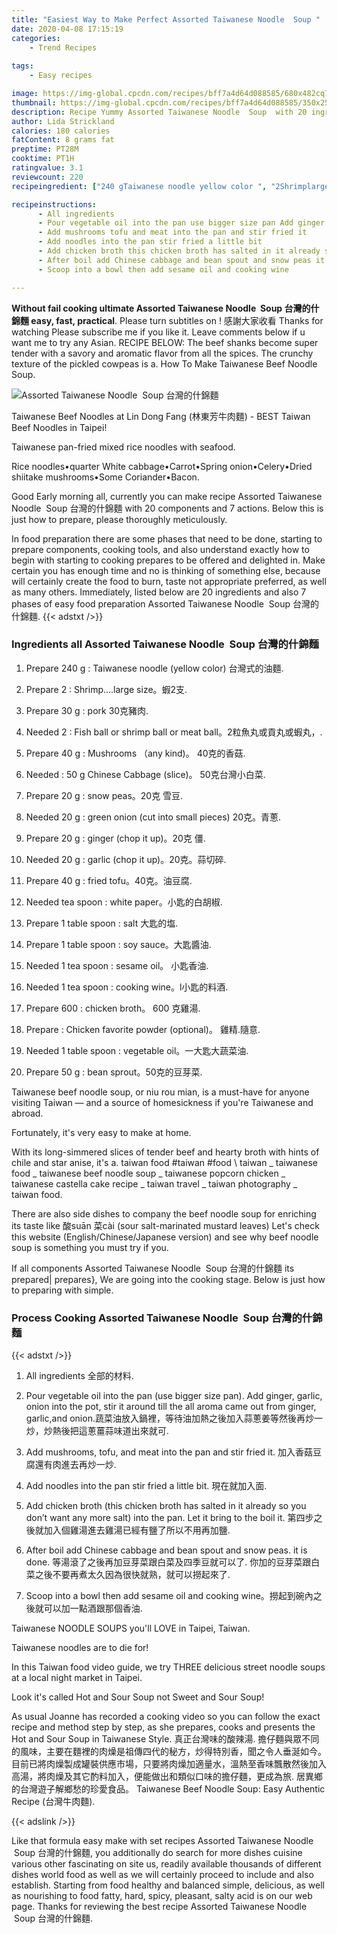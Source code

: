 ```yaml
---
title: "Easiest Way to Make Perfect Assorted Taiwanese Noodle  Soup "
date: 2020-04-08 17:15:19
categories:
    - Trend Recipes
    
tags:
    - Easy recipes

image: https://img-global.cpcdn.com/recipes/bff7a4d64d088585/680x482cq70/assorted-taiwanese-noodle-soup-台灣的什錦麵-recipe-main-photo.jpg
thumbnail: https://img-global.cpcdn.com/recipes/bff7a4d64d088585/350x250cq70/assorted-taiwanese-noodle-soup-台灣的什錦麵-recipe-main-photo.jpg
description: Recipe Yummy Assorted Taiwanese Noodle  Soup  with 20 ingredients and 7 stages of easy cooking.
author: Lida Strickland
calories: 180 calories
fatContent: 8 grams fat
preptime: PT28M
cooktime: PT1H
ratingvalue: 3.1
reviewcount: 220
recipeingredient: ["240 gTaiwanese noodle yellow color ", "2Shrimplarge size2", "30 gpork 30", "2Fish ball or shrimp ball or meat ball2", "40 gMushrooms any kind 40", "50 g Chinese Cabbage slice 50", "20 gsnow peas20 ", "20 ggreen onion cut into small pieces 20", "20 gginger chop it up20 ", "20 ggarlic chop it up20", "40 gfried tofu40", "tea spoonwhite paper", "1 table spoonsalt ", "1 table spoonsoy sauce", "1 tea spoonsesame oil ", "1 tea spooncooking winel", "600chicken broth 600 ", "Chicken favorite powder optional ", "1 table spoonvegetable oil", "50 gbean sprout50"]

recipeinstructions: 
      - All ingredients  
      - Pour vegetable oil into the pan use bigger size pan Add ginger garlic onion into the pot stir it around till the all aroma came out from ginger garlicand onion 
      - Add mushrooms tofu and meat into the pan and stir fried it  
      - Add noodles into the pan stir fried a little bit  
      - Add chicken broth this chicken broth has salted in it already so you dont want any more salt into the pan Let it bring to the boil it  
      - After boil add Chinese cabbage and bean spout and snow peas it is done   
      - Scoop into a bowl then add sesame oil and cooking wine

---
```




**Without fail cooking ultimate Assorted Taiwanese Noodle  Soup 台灣的什錦麵 easy, fast, practical**. Please turn subtitles on ! 感謝大家收看 Thanks for watching Please subscribe me if you like it. Leave comments below if u want me to try any Asian. RECIPE BELOW: The beef shanks become super tender with a savory and aromatic flavor from all the spices. The crunchy texture of the pickled cowpeas is a. How To Make Taiwanese Beef Noodle Soup.


![Assorted Taiwanese Noodle  Soup 台灣的什錦麵](https://img-global.cpcdn.com/recipes/bff7a4d64d088585/680x482cq70/assorted-taiwanese-noodle-soup-台灣的什錦麵-recipe-main-photo.jpg "Assorted Taiwanese Noodle  Soup 台灣的什錦麵")



Taiwanese Beef Noodles at Lin Dong Fang (林東芳牛肉麵) - BEST Taiwan Beef Noodles in Taipei!

Taiwanese pan-fried mixed rice noodles with seafood.

Rice noodles•quarter White cabbage•Carrot•Spring onion•Celery•Dried shiitake mushrooms•Some Coriander•Bacon.


Good Early morning all, currently you can make recipe Assorted Taiwanese Noodle  Soup 台灣的什錦麵 with 20 components and 7 actions. Below this is just how to prepare, please thoroughly meticulously.

In food preparation there are some phases that need to be done, starting to prepare components, cooking tools, and also understand exactly how to begin with starting to cooking prepares to be offered and delighted in. Make certain you has enough time and no is thinking of something else, because will certainly create the food to burn, taste not appropriate preferred, as well as many others. Immediately, listed below are 20 ingredients and also 7 phases of easy food preparation Assorted Taiwanese Noodle  Soup 台灣的什錦麵.
{{< adstxt />}}

### Ingredients all Assorted Taiwanese Noodle  Soup 台灣的什錦麵


1. Prepare 240 g : Taiwanese noodle (yellow color) 台灣式的油麵.

1. Prepare 2 : Shrimp....large size。蝦2支.

1. Prepare 30 g : pork 30克豬肉.

1. Needed 2 : Fish ball or shrimp ball or meat ball。2粒魚丸或貢丸或蝦丸，.

1. Prepare 40 g : Mushrooms （any kind)。 40克的香菇.

1. Needed  : 50 g Chinese Cabbage (slice)。 50克台灣小白菜.

1. Prepare 20 g : snow peas。20克 雪豆.

1. Needed 20 g : green onion (cut into small pieces) 20克。青蔥.

1. Prepare 20 g : ginger (chop it up)。20克 僵.

1. Needed 20 g : garlic (chop it up)。20克。蒜切碎.

1. Prepare 40 g : fried tofu。40克。油豆腐.

1. Needed tea spoon : white paper。小匙的白胡椒.

1. Prepare 1 table spoon : salt 大匙的塩.

1. Prepare 1 table spoon : soy sauce。大匙醬油.

1. Needed 1 tea spoon : sesame oil。 小匙香油.

1. Needed 1 tea spoon : cooking wine。l小匙的料酒.

1. Prepare 600 : chicken broth。 600 克雞湯.

1. Prepare  : Chicken favorite powder (optional)。 雞精.隨意.

1. Needed 1 table spoon : vegetable oil。一大匙大蔬菜油.

1. Prepare 50 g : bean sprout。50克的豆芽菜.


Taiwanese beef noodle soup, or niu rou mian, is a must-have for anyone visiting Taiwan — and a source of homesickness if you&#39;re Taiwanese and abroad.

Fortunately, it&#39;s very easy to make at home.

With its long-simmered slices of tender beef and hearty broth with hints of chile and star anise, it&#39;s a. taiwan food #taiwan #food \ taiwan _ taiwanese food _ taiwanese beef noodle soup _ taiwanese popcorn chicken _ taiwanese castella cake recipe _ taiwan travel _ taiwan photography _ taiwan food.

There are also side dishes to company the beef noodle soup for enriching its taste like 酸suān 菜cài (sour salt-marinated mustard leaves) Let&#39;s check this website (English/Chinese/Japanese version) and see why beef noodle soup is something you must try if you.


If all components Assorted Taiwanese Noodle  Soup 台灣的什錦麵 its prepared| prepares}, We are going into the cooking stage. Below is just how to preparing with simple.

### Process Cooking Assorted Taiwanese Noodle  Soup 台灣的什錦麵

{{< adstxt />}}


1. All ingredients 全部的材料.



1. Pour vegetable oil into the pan (use bigger size pan). Add ginger, garlic, onion into the pot, stir it around till the all aroma came out from ginger, garlic,and onion.蔬菜油放入鍋裡，等待油加熱之後加入蒜蔥姜等然後再炒一炒，炒熱後把這蔥薑蒜味道出來就可.



1. Add mushrooms, tofu, and meat into the pan and stir fried it. 加入香菇豆腐還有肉進去再炒一炒.



1. Add noodles into the pan stir fried a little bit. 現在就加入面.



1. Add chicken broth (this chicken broth has salted in it already so you don’t want any more salt) into the pan. Let it bring to the boil it. 第四步之後就加入個雞湯進去雞湯已經有鹽了所以不用再加鹽.



1. After boil add Chinese cabbage and bean spout and snow peas. it is done. 等湯滾了之後再加豆芽菜跟白菜及四季豆就可以了. 你加的豆芽菜跟白菜之後不要再煮太久因為很快就熟，就可以撈起來了.



1. Scoop into a bowl then add sesame oil and cooking wine。撈起到碗內之後就可以加一點酒跟那個香油.




Taiwanese NOODLE SOUPS you&#39;ll LOVE in Taipei, Taiwan.

Taiwanese noodles are to die for!

In this Taiwan food video guide, we try THREE delicious street noodle soups at a local night market in Taipei.

Look it&#39;s called Hot and Sour Soup not Sweet and Sour Soup!

As usual Joanne has recorded a cooking video so you can follow the exact recipe and method step by step, as she prepares, cooks and presents the Hot and Sour Soup in Taiwanese Style. 真正台灣味的酸辣湯. 擔仔麵與眾不同的風味，主要在麵裡的肉燥是祖傳四代的秘方，炒得特別香，聞之令人垂涎如今。 目前已將肉燥製成罐裝供應市場，只要將肉燥加適量水，溫熱至香味飄散然後加入高湯，將肉燥及其它酌料加入，便能做出和類似口味的擔仔麵，更成為旅. 居異鄉的台灣遊子解鄉愁的珍愛食品。 Taiwanese Beef Noodle Soup: Easy Authentic Recipe (台灣牛肉麵).


{{< adslink />}}

Like that formula easy make with set recipes Assorted Taiwanese Noodle  Soup 台灣的什錦麵, you additionally do search for more dishes cuisine various other fascinating on site us, readily available thousands of different dishes world food as well as we will certainly proceed to include and also establish. Starting from food healthy and balanced simple, delicious, as well as nourishing to food fatty, hard, spicy, pleasant, salty acid is on our web page. Thanks for reviewing the best recipe Assorted Taiwanese Noodle  Soup 台灣的什錦麵.
